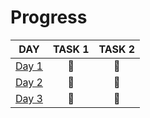 # Progress

| DAY                                                                            | TASK 1 | TASK 2 |
| ------------------------------------------------------------------------------ | :----: | :----: |
| [Day 1](https://github.com/kotlinski/advent-of-code/tree/main/src/2022/day-01) |   🌟   |   🌟   |
| [Day 2](https://github.com/kotlinski/advent-of-code/tree/main/src/2022/day-02) |   🌟   |   🌟   |
| [Day 3](https://github.com/kotlinski/advent-of-code/tree/main/src/2022/day-03) |   🌟   |   🌟   |
